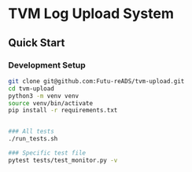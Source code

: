# TVM Log Upload System

## Quick Start

### Development Setup
```bash
git clone git@github.com:Futu-reADS/tvm-upload.git
cd tvm-upload
python3 -m venv venv
source venv/bin/activate
pip install -r requirements.txt


### All tests
./run_tests.sh

### Specific test file
pytest tests/test_monitor.py -v